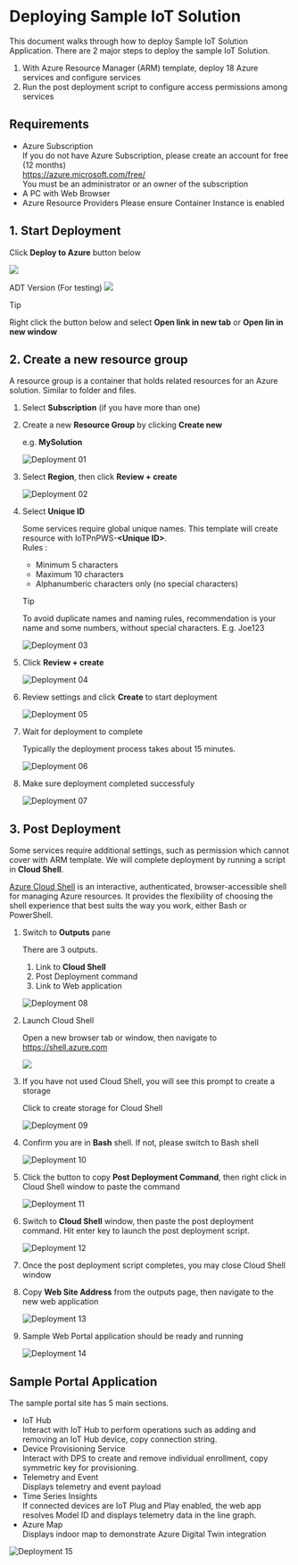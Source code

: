 # Deploying Sample IoT Solution

This document walks through how to deploy Sample IoT Solution Application.
There are 2 major steps to deploy the sample IoT Solution.

1. With Azure Resource Manager (ARM) template, deploy 18 Azure services and configure services
1. Run the post deployment script to configure access permissions among services

## Requirements

- Azure Subscription  
    If you do not have Azure Subscription, please create an account for free (12 months)  
    <https://azure.microsoft.com/free/>  
    You must be an administrator or an owner of the subscription  
- A PC with Web Browser
- Azure Resource Providers
    Please ensure Container Instance is enabled

## 1. Start Deployment

Click **Deploy to Azure** button below  

<a href="https://portal.azure.com/#create/Microsoft.Template/uri/https%3A%2F%2Fraw.githubusercontent.com%2Fdaisukeiot%2FIoT-Plug-and-Play-Workshop-Deploy%2Fmain%2Fiotplugandplayworkshop.json" target="_blank"><img src="./media/deploy-to-azure.svg"/></a>

ADT Version (For testing)
<a href="https://portal.azure.com/#create/Microsoft.Template/uri/https%3A%2F%2Fraw.githubusercontent.com%2Fdaisukeiot%2FIoT-Plug-and-Play-Workshop-Deploy%2Fmain%2Fiotplugandplayworkshop-adt.json" target="_blank"><img src="./media/deploy-to-azure.svg"/></a>


> [!TIP]  
> Right click the button below and select **Open link in new tab** or **Open lin in new window**

## 2. Create a new resource group

A resource group is a container that holds related resources for an Azure solution.  Similar to folder and files.

1. Select **Subscription** (if you have more than one)
1. Create a new **Resource Group** by clicking **Create new**  

    e.g. **MySolution**

    ![Deployment 01](media/Deployment-01.png)

1. Select **Region**, then click **Review + create**  

    ![Deployment 02](media/Deployment-02.png)

1. Select **Unique ID**

    Some services require global unique names.  This template will create resource with IoTPnPWS-**\<Unique ID\>**.  
    Rules :
    - Minimum 5 characters
    - Maximum 10 characters
    - Alphanumberic characters only (no special characters)

    > [!TIP]  
    > To avoid duplicate names and naming rules, recommendation is your name and some numbers, without special characters.
    > E.g. Joe123

    ![Deployment 03](media/Deployment-03.png)

1. Click **Review + create**

    ![Deployment 04](media/Deployment-04.png)

1. Review settings and click **Create** to start deployment

    ![Deployment 05](media/Deployment-05.png)

1. Wait for deployment to complete

    Typically the deployment process takes about 15 minutes.

    ![Deployment 06](media/Deployment-06.png)

1. Make sure deployment completed successfuly

    ![Deployment 07](media/Deployment-07.png)

## 3. Post Deployment

Some services require additional settings, such as permission which cannot cover with ARM template.
We will complete deployment by running a script in **Cloud Shell**.

[Azure Cloud Shell](https://docs.microsoft.com/en-us/azure/cloud-shell/overview) is an interactive, authenticated, browser-accessible shell for managing Azure resources. It provides the flexibility of choosing the shell experience that best suits the way you work, either Bash or PowerShell.

1. Switch to **Outputs** pane  

    There are 3 outputs.

    1. Link to **Cloud Shell**
    1. Post Deployment command
    1. Link to Web application

    ![Deployment 08](media/Deployment-08.png)

1. Launch Cloud Shell  

    Open a new browser tab or window, then navigate to https://shell.azure.com 

    <a href="https://shell.azure.com" target="_blank"><img src="./media/launchcloudshell.png"/></a>

1. If you have not used Cloud Shell, you will see this prompt to create a storage

    Click to create storage for Cloud Shell

    ![Deployment 09](media/Deployment-09.png)

1. Confirm you are in **Bash** shell.  If not, please switch to Bash shell

    ![Deployment 10](media/Deployment-10.png)

1. Click the button to copy **Post Deployment Command**, then right click in Cloud Shell window to paste the command

    ![Deployment 11](media/Deployment-11.png)

1. Switch to **Cloud Shell** window, then paste the post deployment command.  Hit enter key to launch the post deployment script.

    ![Deployment 12](media/Deployment-12.png)

1. Once the post deployment script completes, you may close Cloud Shell window

1. Copy **Web Site Address** from the outputs page, then navigate to the new web application

    ![Deployment 13](media/Deployment-13.png)

1. Sample Web Portal application should be ready and running

    ![Deployment 14](media/Deployment-14.png)

## Sample Portal Application

The sample portal site has 5 main sections.

- IoT Hub  
    Interact with IoT Hub to perform operations such as adding and removing an IoT Hub device, copy connection string.
- Device Provisioning Service  
    Interact with DPS to create and remove individual enrollment, copy symmetric key for provisioning.
- Telemetry and Event  
    Displays telemetry and event payload
- Time Series Insights  
    If connected devices are IoT Plug and Play enabled, the web app resolves Model ID and displays telemetry data in the line graph.
- Azure Map  
    Displays indoor map to demonstrate Azure Digital Twin integration

![Deployment 15](media/Deployment-15.png)

